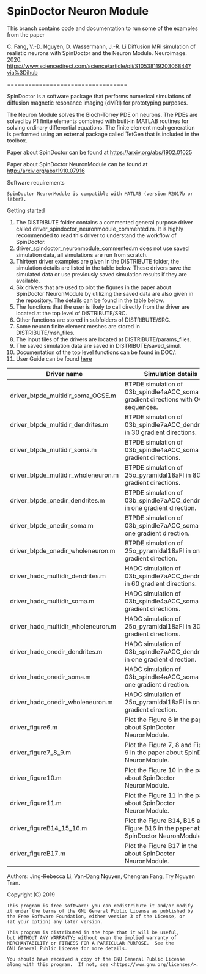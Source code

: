 # SpinDoctor Neuron Module

This branch contains code and documentation to run some of the examples from the paper 

C. Fang, V.-D. Nguyen, D. Wassermann, J.-R. Li
Diffusion MRI simulation of realistic neurons with SpinDoctor and the Neuron Module.
Neuroimage. 2020. 
https://www.sciencedirect.com/science/article/pii/S1053811920306844?via%3Dihub


==================================

SpinDoctor is a software package that performs numerical simulations of diffusion magnetic resonance imaging (dMRI) for prototyping purposes.  

The Neuron Module solves the Bloch-Torrey PDE on neurons. The PDEs are solved by P1 finite elements combined with built-in MATLAB routines for solving ordinary differential equations. The finite element mesh generation is performed using an external package called TetGen that is included in the toolbox.

Paper about SpinDoctor can be found at https://arxiv.org/abs/1902.01025

Paper about SpinDoctor NeuronModule can be found at http://arxiv.org/abs/1910.07916

Software requirements

	SpinDoctor NeuronModule is compatible with MATLAB (version R2017b or later).

Getting started
1) The DISTRIBUTE folder contains a commented general purpose driver called driver_spindoctor_neuronmodule_commented.m. It is highly recommended to read this driver to understand the workflow of SpinDoctor. 
2) driver_spindoctor_neuronmodule_commented.m does not use saved simulation data, all simulations are run from scratch.
3) Thirteen driver examples are given in the DISTRIBUTE folder, the simulation details are listed in the table below. These drivers save the simulated data or use previously saved simulation results if they are available.
4) Six drivers that are used to plot the figures in the paper about SpinDoctor NeuronModule by utilizing the saved data are also given in the repository. The details can be found in the table below.
5) The functions that the user is likely to call directly from the driver are located at the top level of DISTRIBUTE/SRC.
6) Other functions are stored in subfolders of DISTRIBUTE/SRC.
7) Some neuron finite element meshes are stored in DISTRIBUTE/msh_files.
8) The input files of the drivers are located at DISTRIBUTE/params_files.
9) The saved simulation data are saved in DISTRIBUTE/saved_simul.
10) Documentation of the top level functions can be found in DOC/.
11) User Guide can be found [here](https://github.com/jingrebeccali/SpinDoctor/blob/NeuronModule/User%20Guide.pdf)

| Driver name                         	| Simulation details                                                                       	|
|-------------------------------------	|------------------------------------------------------------------------------------------	|
| driver_btpde_multidir_soma_OGSE.m   	| BTPDE simulation of 03b_spindle4aACC_soma in 30 gradient directions with OGSE sequences. 	|
| driver_btpde_multidir_dendrites.m   	| BTPDE simulation of 03b_spindle7aACC_dendrites_1 in 30 gradient directions.              	|
| driver_btpde_multidir_soma.m        	| BTPDE simulation of 03b_spindle4aACC_soma in 60 gradient directions.                     	|
| driver_btpde_multidir_wholeneuron.m 	| BTPDE simulation of 25o_pyramidal18aFI in 80 gradient directions.                        	|
| driver_btpde_onedir_dendrites.m     	| BTPDE simulation of 03b_spindle7aACC_dendrites_1 in one gradient direction.              	|
| driver_btpde_onedir_soma.m          	| BTPDE simulation of 03b_spindle7aACC_soma in one gradient direction.                     	|
| driver_btpde_onedir_wholeneuron.m   	| BTPDE simulation of 25o_pyramidal18aFI in one gradient direction.                        	|
| driver_hadc_multidir_dendrites.m    	| HADC simulation of 03b_spindle7aACC_dendrites_1 in 60 gradient directions.               	|
| driver_hadc_multidir_soma.m         	| HADC simulation of 03b_spindle4aACC_soma in 30 gradient directions.                      	|
| driver_hadc_multidir_wholeneuron.m  	| HADC simulation of 25o_pyramidal18aFI in 30 gradient directions.                         	|
| driver_hadc_onedir_dendrites.m      	| HADC simulation of 03b_spindle7aACC_dendrites_1 in one gradient direction.               	|
| driver_hadc_onedir_soma.m           	| HADC simulation of 03b_spindle4aACC_soma in one gradient direction.                      	|
| driver_hadc_onedir_wholeneuron.m    	| HADC simulation of 25o_pyramidal18aFI in one gradient direction.                         	|
| driver_figure6.m                    	| Plot the Figure 6 in the paper about SpinDoctor NeuronModule.                            	|
| driver_figure7_8_9.m                	| Plot the Figure 7, 8 and Figure 9 in the paper about SpinDoctor NeuronModule.            	|
| driver_figure10.m                   	| Plot the Figure 10 in the paper about SpinDoctor NeuronModule.                           	|
| driver_figure11.m                   	| Plot the Figure 11 in the paper about SpinDoctor NeuronModule.                           	|
| driver_figureB14_15_16.m            	| Plot the Figure B14, B15 and Figure B16 in the paper about SpinDoctor NeuronModule.      	|
| driver_figureB17.m                  	| Plot the Figure B17 in the paper about SpinDoctor NeuronModule.                          	|

Authors: Jing-Rebecca Li, Van-Dang Nguyen, Chengran Fang, Try Nguyen Tran.

Copyright (C) 2019

	This program is free software: you can redistribute it and/or modify
	it under the terms of the GNU General Public License as published by
	the Free Software Foundation, either version 3 of the License, or
	(at your option) any later version.

	This program is distributed in the hope that it will be useful,
	but WITHOUT ANY WARRANTY; without even the implied warranty of
	MERCHANTABILITY or FITNESS FOR A PARTICULAR PURPOSE.  See the
	GNU General Public License for more details.

	You should have received a copy of the GNU General Public License
	along with this program.  If not, see <https://www.gnu.org/licenses/>.
